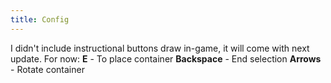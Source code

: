 ```yaml
---
title: Config
---
```


I didn't include instructional buttons draw in-game, it will come with next update. For now:
**E** - To place container
**Backspace** - End selection
**Arrows** - Rotate container
